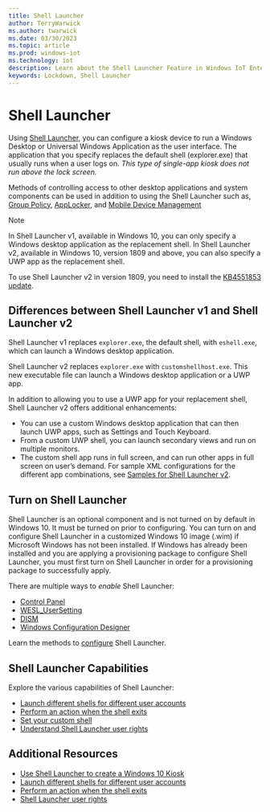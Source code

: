 ```yaml
---
title: Shell Launcher
author: TerryWarwick
ms.author: twarwick
ms.date: 03/30/2023
ms.topic: article
ms.prod: windows-iot
ms.technology: iot
description: Learn about the Shell Launcher Feature in Windows IoT Enterprise.
keywords: Lockdown, Shell Launcher
---
```

# Shell Launcher

Using [Shell Launcher](/windows/configuration/kiosk-shelllauncher), you can configure a kiosk device to run a Windows Desktop or Universal Windows Application as the user interface. The application that you specify replaces the default shell (explorer.exe) that usually runs when a user logs on. *This type of single-app kiosk does not run above the lock screen.*

Methods of controlling access to other desktop applications and system components can be used in addition to using the Shell Launcher such as, [Group Policy](https://www.microsoft.com/download/details.aspx?id=25250), [AppLocker](/windows/iot/iot-enterprise/customize/application-control#applocker), and [Mobile Device Management](/windows/client-management/mdm/)

>[!NOTE]
>
> In Shell Launcher v1, available in Windows 10, you can only specify a Windows desktop application as the replacement shell. In Shell Launcher v2, available in Windows 10, version 1809 and above, you can also specify a UWP app as the replacement shell.
>
> To use Shell Launcher v2 in version 1809, you need to install the [KB4551853 update](https://support.microsoft.com/topic/may-12-2020-kb4551853-os-build-17763-1217-c2ea33f7-4506-dd13-2739-d9c7bb80b26d).

## Differences between Shell Launcher v1 and Shell Launcher v2

Shell Launcher v1 replaces ```explorer.exe```, the default shell, with ```eshell.exe```, which can launch a Windows desktop application.

Shell Launcher v2 replaces ```explorer.exe``` with ```customshellhost.exe```. This new executable file can launch a Windows desktop application or a UWP app.

In addition to allowing you to use a UWP app for your replacement shell, Shell Launcher v2 offers additional enhancements:

* You can use a custom Windows desktop application that can then launch UWP apps, such as Settings and Touch Keyboard.
* From a custom UWP shell, you can launch secondary views and run on multiple monitors.
* The custom shell app runs in full screen, and can run other apps in full screen on user’s demand.
For sample XML configurations for the different app combinations, see [Samples for Shell Launcher v2](https://github.com/Microsoft/Windows-iotcore-samples/tree/develop/Samples/ShellLauncherV2).

## Turn on Shell Launcher

Shell Launcher is an optional component and is not turned on by default in Windows 10. It must be turned on prior to configuring. You can turn on and configure Shell Launcher in a customized Windows 10 image (.wim) if Microsoft Windows has not been installed. If Windows has already been installed and you are applying a provisioning package to configure Shell Launcher, you must first turn on Shell Launcher in order for a provisioning package to successfully apply.

There are multiple ways to *enable* Shell Launcher:

* [Control Panel](/windows-hardware/customize/enterprise/shell-launcher#enable-shell-launcher-using-control-panel)
* [WESL_UserSetting](/windows-hardware/customize/enterprise/shell-launcher#enable-shell-launcher-by-calling-wesl_usersetting)
* [DISM](/windows-hardware/customize/enterprise/shell-launcher#enable-shell-launcher-using-dism)
* [Windows Configuration Designer](/windows-hardware/customize/enterprise/shell-launcher#enable-shell-launcher-using-windows-configuration-designer)

Learn the methods to [configure](/windows-hardware/customize/enterprise/shell-launcher#configure-shell-launcher) Shell Launcher.

## Shell Launcher Capabilities

Explore the various capabilities of Shell Launcher:

* [Launch different shells for different user accounts](/windows-hardware/customize/enterprise/shell-launcher#launch-different-shells-for-different-user-accounts)
* [Perform an action when the shell exits](/windows-hardware/customize/enterprise/shell-launcher#perform-an-action-when-the-shell-exits)
* [Set your custom shell](/windows-hardware/customize/enterprise/shell-launcher#set-your-custom-shell)
* [Understand Shell Launcher user rights](/windows-hardware/customize/enterprise/shell-launcher#shell-launcher-user-rights)

## Additional Resources

* [Use Shell Launcher to create a Windows 10 Kiosk](/windows/configuration/kiosk-shelllauncher)
* [Launch different shells for different user accounts](/windows-hardware/customize/enterprise/shell-launcher#launch-different-shells-for-different-user-accounts)
* [Perform an action when the shell exits](/windows-hardware/customize/enterprise/shell-launcher#perform-an-action-when-the-shell-exits)
* [Shell Launcher user rights](/windows-hardware/customize/enterprise/shell-launcher#shell-launcher-user-rights)
